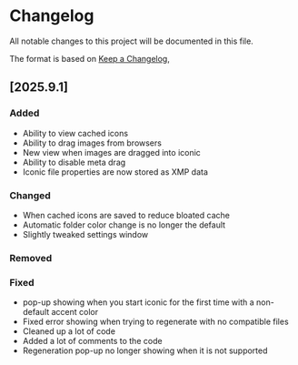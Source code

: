 # Changelog

All notable changes to this project will be documented in this file.

The format is based on [Keep a Changelog](https://keepachangelog.com/en/1.1.0/),

## [2025.9.1]

### Added

- Ability to view cached icons
- Ability to drag images from browsers
- New view when images are dragged into iconic
- Ability to disable meta drag
- Iconic file properties are now stored as XMP data

### Changed

- When cached icons are saved to reduce bloated cache
- Automatic folder color change is no longer the default
- Slightly tweaked settings window

### Removed

### Fixed

- pop-up showing when you start iconic for the first time with a non-default accent color
- Fixed error showing when trying to regenerate with no compatible files
- Cleaned up a lot of code
- Added a lot of comments to the code
- Regeneration pop-up no longer showing when it is not supported

